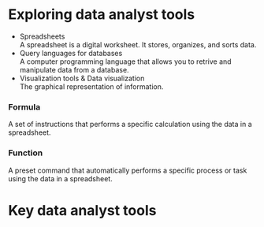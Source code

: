 <h1>Exploring data analyst tools</h1>

<ul>
  <li>Spreadsheets</li>
  A spreadsheet is a digital worksheet. It stores, organizes, and sorts data. 
  <li>Query languages for databases</li>
  A computer programming language that allows you to retrive and manipulate data from a database.
  <li>Visualization tools & Data visualization</li>
  The graphical representation of information.
</ul>
  
  
<h3>Formula</h3>
<p>A set of instructions that performs a specific calculation using the data in a spreadsheet.</p>

<h3>Function</h3>
<p>A preset command that automatically performs a specific process or task using the data in a spreadsheet.</p>


<h1> Key data analyst tools </h1>



